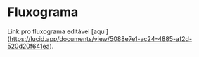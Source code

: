 # Fluxograma

Link pro fluxograma editável [aqui] (https://lucid.app/documents/view/5088e7e1-ac24-4885-af2d-520d20f641ea).
